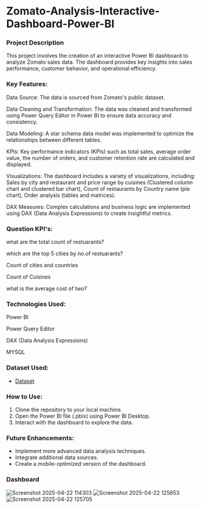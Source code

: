 
# Zomato-Analysis-Interactive-Dashboard-Power-BI 
### Project Description
This project involves the creation of an interactive Power BI dashboard to analyze Zomato sales data. The dashboard provides key insights into sales performance, customer behavior, and operational efficiency.
### Key Features:
Data Source: The data is sourced from Zomato's public dataset.

Data Cleaning and Transformation: The data was cleaned and transformed using Power Query Editor in Power BI to ensure data accuracy and consistency.

Data Modeling: A star schema data model was implemented to optimize the relationships between different tables.

KPIs: Key performance indicators (KPIs) such as total sales, average order value, the number of orders, and customer retention rate are calculated and displayed.

Visualizations: The dashboard includes a variety of visualizations, including:
Sales by city and restaurant and price range by cuisines (Clustered column chart and clustered bar chart),
Count of restaurants by Country name (pie chart),
Order analysis (tables and matrices).

DAX Measures: Complex calculations and business logic are implemented using DAX (Data Analysis Expressions) to create insightful metrics.
### Question KPI's:
what are the total count of restuarants?

which are the top 5 cities by no.of restuarants?

Count of cities and countries

Count of Cuisines

what is the average cost of two?
### Technologies Used:
Power BI

Power Query Editor

DAX (Data Analysis Expressions)

MYSQL

### Dataset Used:

- <a href = "https://github.com/Aafiya200/Zomato-Analysis-Dashboard-Power-BI/blob/main/Zomata%20-%20Copy.xlsx" >Dataset</a>

### How to Use:

1. Clone the repository to your local machine.
2. Open the Power BI file (.pbix) using Power BI Desktop.
3. Interact with the dashboard to explore the data.

### Future Enhancements:

* Implement more advanced data analysis techniques.
* Integrate additional data sources.
* Create a mobile-optimized version of the dashboard.

### Dashboard

![Screenshot 2025-04-22 114303](https://github.com/user-attachments/assets/a9320f90-bd95-41ba-b37d-bc487d9a6909)
![Screenshot 2025-04-22 125653](https://github.com/user-attachments/assets/8265c4b8-01a6-4c9e-9dce-65f445557434)
![Screenshot 2025-04-22 125705](https://github.com/user-attachments/assets/94ffbc3c-8073-4464-8264-67c622a1d7cd)

